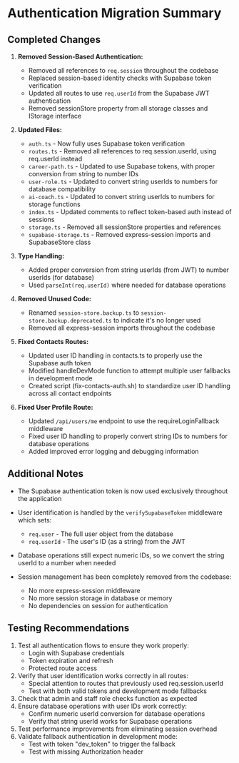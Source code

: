 # Authentication Migration Summary

## Completed Changes

1. **Removed Session-Based Authentication:**

   - Removed all references to `req.session` throughout the codebase
   - Replaced session-based identity checks with Supabase token verification
   - Updated all routes to use `req.userId` from the Supabase JWT authentication
   - Removed sessionStore property from all storage classes and IStorage interface

2. **Updated Files:**

   - `auth.ts` - Now fully uses Supabase token verification
   - `routes.ts` - Removed all references to req.session.userId, using req.userId instead
   - `career-path.ts` - Updated to use Supabase tokens, with proper conversion from string to number IDs
   - `user-role.ts` - Updated to convert string userIds to numbers for database compatibility
   - `ai-coach.ts` - Updated to convert string userIds to numbers for storage functions
   - `index.ts` - Updated comments to reflect token-based auth instead of sessions
   - `storage.ts` - Removed all sessionStore properties and references
   - `supabase-storage.ts` - Removed express-session imports and SupabaseStore class

3. **Type Handling:**

   - Added proper conversion from string userIds (from JWT) to number userIds (for database)
   - Used `parseInt(req.userId)` where needed for database operations

4. **Removed Unused Code:**

   - Renamed `session-store.backup.ts` to `session-store.backup.deprecated.ts` to indicate it's no longer used
   - Removed all express-session imports throughout the codebase

5. **Fixed Contacts Routes:**
   - Updated user ID handling in contacts.ts to properly use the Supabase auth token
   - Modified handleDevMode function to attempt multiple user fallbacks in development mode
   - Created script (fix-contacts-auth.sh) to standardize user ID handling across all contact endpoints
6. **Fixed User Profile Route:**
   - Updated `/api/users/me` endpoint to use the requireLoginFallback middleware
   - Fixed user ID handling to properly convert string IDs to numbers for database operations
   - Added improved error logging and debugging information

## Additional Notes

- The Supabase authentication token is now used exclusively throughout the application
- User identification is handled by the `verifySupabaseToken` middleware which sets:

  - `req.user` - The full user object from the database
  - `req.userId` - The user's ID (as a string) from the JWT

- Database operations still expect numeric IDs, so we convert the string userId to a number when needed
- Session management has been completely removed from the codebase:
  - No more express-session middleware
  - No more session storage in database or memory
  - No dependencies on session for authentication

## Testing Recommendations

1. Test all authentication flows to ensure they work properly:
   - Login with Supabase credentials
   - Token expiration and refresh
   - Protected route access
2. Verify that user identification works correctly in all routes:
   - Special attention to routes that previously used req.session.userId
   - Test with both valid tokens and development mode fallbacks
3. Check that admin and staff role checks function as expected
4. Ensure database operations with user IDs work correctly:
   - Confirm numeric userId conversion for database operations
   - Verify that string userId works for Supabase operations
5. Test performance improvements from eliminating session overhead
6. Validate fallback authentication in development mode:
   - Test with token "dev_token" to trigger the fallback
   - Test with missing Authorization header
